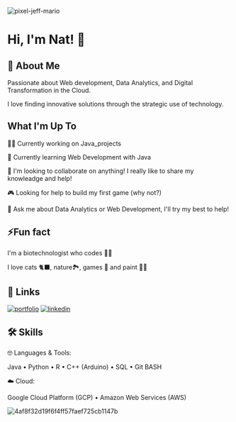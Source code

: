 ![pixel-jeff-mario](https://github.com/user-attachments/assets/29f9060a-f039-4041-9e28-004b3d6fed7f)

# Hi, I'm Nat! 🐝

## 🚀 About Me
Passionate about Web development, Data Analytics, and Digital Transformation in the Cloud. 

I love finding innovative solutions through the strategic use of technology.

## What I'm Up To
👩‍💻 Currently working on Java_projects

🧠 Currently learning Web Development with Java

👀 I'm looking to collaborate on anything! I really like to share my knowleadge and help! 

🎮 Looking for help to build my first game (why not?)

💬 Ask me about Data Analytics or Web Development, I'll try my best to help!

## ⚡Fun fact 
I'm a biotechnologist who codes 👩‍🔬 

I love cats 🐈‍⬛, nature🏞️, games 👾 and paint 👩‍🎨

## 🔗 Links
[![portfolio](https://img.shields.io/badge/my_portfolio-000?style=for-the-badge&logo=ko-fi&logoColor=white)]([https://katherineoelsner.com](https://www.kaggle.com/code/natalieduchens/google-s-bike-sharing-case-study-with-r)/)
[![linkedin](https://img.shields.io/badge/linkedin-0A66C2?style=for-the-badge&logo=linkedin&logoColor=white)]([https://www.linkedin.com](https://www.linkedin.com/in/natalieduchens/)/)


## 🛠 Skills
🤓 Languages & Tools:

Java • Python • R • C++ (Arduino) • SQL  • Git BASH

☁️ Cloud:

Google Cloud Platform (GCP) • Amazon Web Services (AWS)


![4af8f32d19f6f4ff57faef725cb1147b](https://github.com/user-attachments/assets/02403ea9-ef58-44a2-817d-3d28921c270f)


